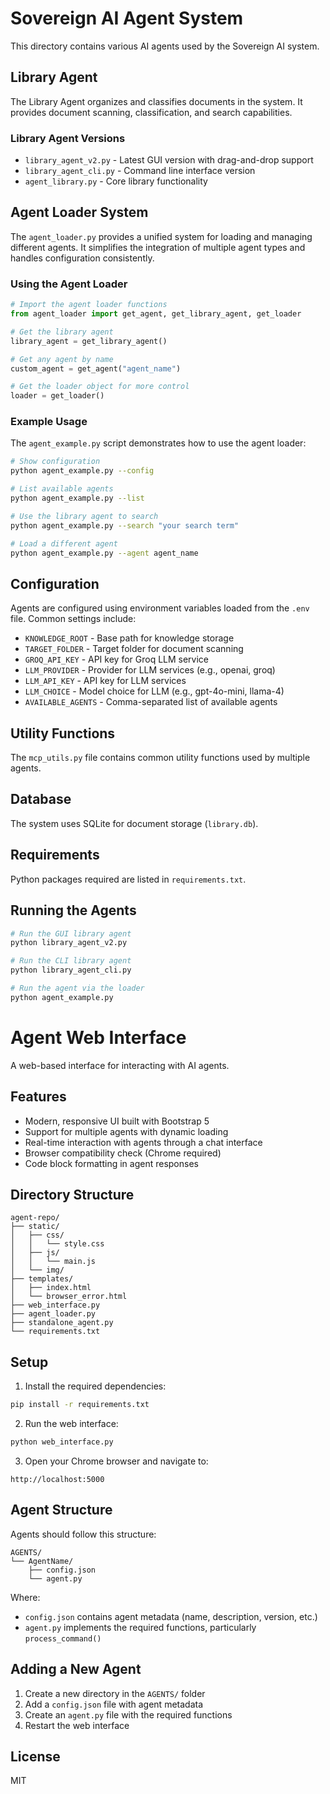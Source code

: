 # Sovereign AI Agent System

This directory contains various AI agents used by the Sovereign AI system.

## Library Agent

The Library Agent organizes and classifies documents in the system. It provides document scanning, classification, and search capabilities.

### Library Agent Versions

- `library_agent_v2.py` - Latest GUI version with drag-and-drop support
- `library_agent_cli.py` - Command line interface version
- `agent_library.py` - Core library functionality

## Agent Loader System

The `agent_loader.py` provides a unified system for loading and managing different agents. It simplifies the integration of multiple agent types and handles configuration consistently.

### Using the Agent Loader

```python
# Import the agent loader functions
from agent_loader import get_agent, get_library_agent, get_loader

# Get the library agent
library_agent = get_library_agent()

# Get any agent by name
custom_agent = get_agent("agent_name")

# Get the loader object for more control
loader = get_loader()
```

### Example Usage

The `agent_example.py` script demonstrates how to use the agent loader:

```bash
# Show configuration
python agent_example.py --config

# List available agents
python agent_example.py --list

# Use the library agent to search
python agent_example.py --search "your search term"

# Load a different agent
python agent_example.py --agent agent_name
```

## Configuration

Agents are configured using environment variables loaded from the `.env` file. Common settings include:

- `KNOWLEDGE_ROOT` - Base path for knowledge storage
- `TARGET_FOLDER` - Target folder for document scanning
- `GROQ_API_KEY` - API key for Groq LLM service
- `LLM_PROVIDER` - Provider for LLM services (e.g., openai, groq)
- `LLM_API_KEY` - API key for LLM services
- `LLM_CHOICE` - Model choice for LLM (e.g., gpt-4o-mini, llama-4)
- `AVAILABLE_AGENTS` - Comma-separated list of available agents

## Utility Functions

The `mcp_utils.py` file contains common utility functions used by multiple agents.

## Database

The system uses SQLite for document storage (`library.db`).

## Requirements

Python packages required are listed in `requirements.txt`.

## Running the Agents

```bash
# Run the GUI library agent
python library_agent_v2.py

# Run the CLI library agent
python library_agent_cli.py

# Run the agent via the loader
python agent_example.py
```

# Agent Web Interface

A web-based interface for interacting with AI agents.

## Features

- Modern, responsive UI built with Bootstrap 5
- Support for multiple agents with dynamic loading
- Real-time interaction with agents through a chat interface
- Browser compatibility check (Chrome required)
- Code block formatting in agent responses

## Directory Structure

```
agent-repo/
├── static/
│   ├── css/
│   │   └── style.css
│   ├── js/
│   │   └── main.js
│   └── img/
├── templates/
│   ├── index.html
│   └── browser_error.html
├── web_interface.py
├── agent_loader.py
├── standalone_agent.py
└── requirements.txt
```

## Setup

1. Install the required dependencies:

```bash
pip install -r requirements.txt
```

2. Run the web interface:

```bash
python web_interface.py
```

3. Open your Chrome browser and navigate to:

```
http://localhost:5000
```

## Agent Structure

Agents should follow this structure:

```
AGENTS/
└── AgentName/
    ├── config.json
    └── agent.py
```

Where:
- `config.json` contains agent metadata (name, description, version, etc.)
- `agent.py` implements the required functions, particularly `process_command()`

## Adding a New Agent

1. Create a new directory in the `AGENTS/` folder
2. Add a `config.json` file with agent metadata
3. Create an `agent.py` file with the required functions
4. Restart the web interface

## License

MIT 